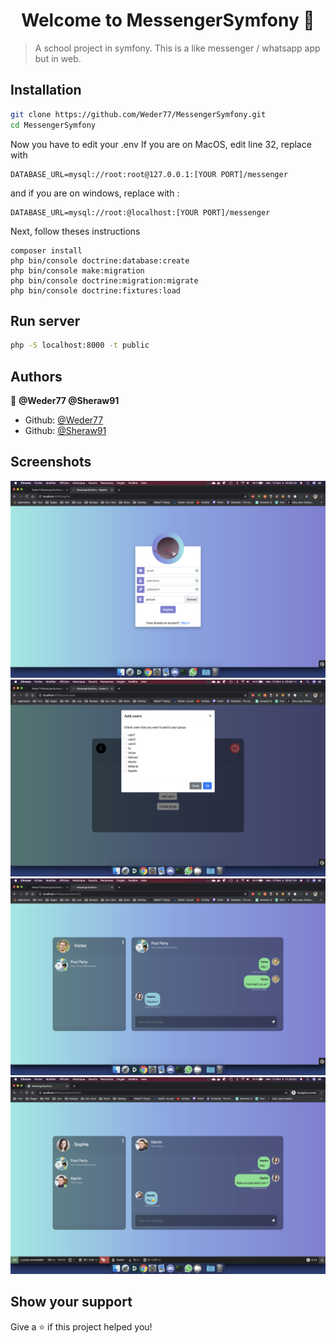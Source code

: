 <h1 align="center">Welcome to MessengerSymfony 👋</h1>
<p>
</p>

> A school project in symfony. This is a like messenger / whatsapp app but in web.

## Installation

```sh
git clone https://github.com/Weder77/MessengerSymfony.git
cd MessengerSymfony
```
Now you have to edit your .env
If you are on MacOS, edit line 32, replace with 
```
DATABASE_URL=mysql://root:root@127.0.0.1:[YOUR PORT]/messenger
```
and if you are on windows, replace with :
```
DATABASE_URL=mysql://root:@localhost:[YOUR PORT]/messenger
```

Next, follow theses instructions

```
composer install
php bin/console doctrine:database:create
php bin/console make:migration
php bin/console doctrine:migration:migrate
php bin/console doctrine:fixtures:load
```

## Run server

```sh
php -S localhost:8000 -t public
```


## Authors

👤 **@Weder77 @Sheraw91**

* Github: [@Weder77](https://github.com/Weder77)
* Github: [@Sheraw91](https://github.com/Sheraw91)


## Screenshots
![register](screenshots/register.png)
![creategroup](screenshots/creategroup.png)
![conversation1](screenshots/conversation1.png)
![conversation3](screenshots/conversation3.png)


## Show your support

Give a ⭐️ if this project helped you!
